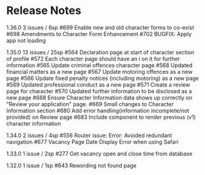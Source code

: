 # Release Notes #

 1.36.0
 3 issues / 6sp
 #699 Enable new and old character forms to co-exist
 #698 Amendments to Character Form Enhancement
 #702 BUGFIX: Apply app not loading

 1.35.0
 13 issues / 25sp
 #564 Declaration page at start of character section of profile
 #572 Each character page should have an i on it for further information
 #565 Update criminal offences character page
 #568 Updated financial matters as a new page
 #567 Update motoring offences as a new page
 #566 Update fixed penalty notices (including motoring) as a new page
 #569 Updated professional conduct as a new page
 #571 Create a review page for character
 #570 Updated further information to be disclosed as a new page
 #668 Ensure Character Information data shows up correctly on "Review your application" page.
 #669 Small changes to Character Information section
 #680 Add error handling(information incomplete/not provided) on Review page
 #683 Include component to render previous (v1) character information

1.34.0
2 issues / 4sp
 #556 Router issue: Error: Avoided redundant navigation
 #677 Vacancy Page Date Display Error when using Safari

1.33.0
1 issue / 2sp
 #277 Get vacancy open and close time from database

1.32.0
1 issue / 1sp
 #643 Rewording not found page


